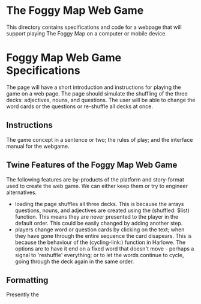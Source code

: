 # The Foggy Map Web Game
This directory contains specifications and code for a webpage that will support playing The Foggy Map on a computer or mobile device.

# Foggy Map Web Game Specifications
The page will have a short introduction and instructions for playing the game on a web page. The page should simulate the shuffling of the 
three decks: adjectives, nouns, and questions. The user will be able to change the word cards or the questions or re-shuffle all decks
at once.

## Instructions
The game concept in a sentence or two; the rules of play; and the interface manual for the webgame.

## Twine Features of the Foggy Map Web Game
The following features are by-products of the platform and story-format used to create the web game. We can either keep them or try
to engineer alternatives. 
* loading the page shuffles all three decks. 
  This is because the arrays questions, nouns, and adjectives are created using the (shuffled: $list) function. This means they are never
  presented to the player in the default order. This could be easily changed by adding another step.
* players change word or question cards by clicking on the text; when they have gone through the entire sequence the card disapears. 
  This is because the behaviour of the (cycling-link:) function in Harlowe. The options are to have it end on a fixed word that doesn't
  move - perhaps a signal to 'reshuffle' everything; or to let the words continue to cycle, going through the deck again in the same order.
 
 ## Formatting
 Presently the 
